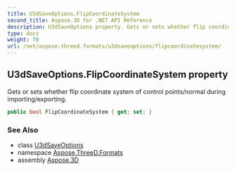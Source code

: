 ```yaml
---
title: U3dSaveOptions.FlipCoordinateSystem
second_title: Aspose.3D for .NET API Reference
description: U3dSaveOptions property. Gets or sets whether flip coordinate system of control points/normal during importing/exporting
type: docs
weight: 70
url: /net/aspose.threed.formats/u3dsaveoptions/flipcoordinatesystem/
---
```

## U3dSaveOptions.FlipCoordinateSystem property

Gets or sets whether flip coordinate system of control points/normal during importing/exporting.

```csharp
public bool FlipCoordinateSystem { get; set; }
```

### See Also

* class [U3dSaveOptions](../)
* namespace [Aspose.ThreeD.Formats](../../../aspose.threed.formats/)
* assembly [Aspose.3D](../../../)


